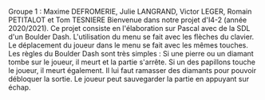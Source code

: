 Groupe 1 : Maxime DEFROMERIE, Julie LANGRAND, Victor LEGER, Romain PETITALOT et Tom TESNIERE
Bienvenue dans notre projet d'I4-2 (année 2020/2021). Ce projet consiste en l'élaboration sur Pascal avec de la SDL d'un Boulder Dash.
L'utilisation du menu se fait avec les flèches du clavier.
Le déplacement du joueur dans le menu se fait avec les mêmes touches.
Les règles du Boulder Dash sont très simples :
Si une pierre ou un diamant tombe sur le joueur, il meurt et la partie s'arrête.
Si un des papillons touche le joueur, il meurt également.
Il lui faut ramasser des diamants pour pouvoir débloquer la sortie.
Le joueur peut sauvegarder la partie en appuyant sur échap.

